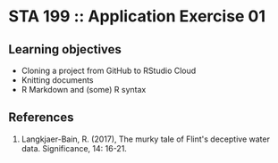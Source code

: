 # STA 199 :: Application Exercise 01

## Learning objectives

- Cloning a project from GitHub to RStudio Cloud
- Knitting documents
- R Markdown and (some) R syntax

## References

1. Langkjaer-Bain, R. (2017), The murky tale of Flint's deceptive water data. 
   Significance, 14: 16-21.